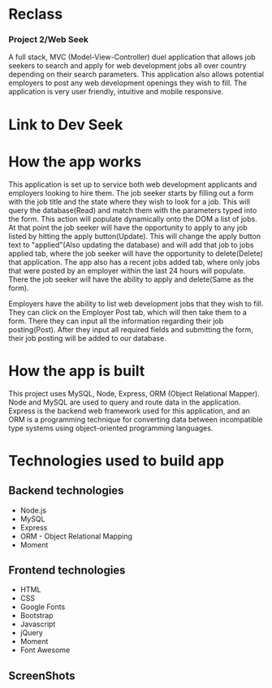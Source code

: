 # Reclass
### Project 2/Web Seek

A full stack, MVC (Model-View-Controller) duel application that allows job seekers to search and apply for web development jobs all over country depending on their search parameters.  This application also allows potential employers to post any web development openings they wish to fill.  The application is very user friendly, intuitive and mobile responsive.

# Link to Dev Seek


# How the app works

This application is set up to service both web development applicants and employers looking to hire them. The job seeker starts by filling out a form with the job title and the state where they wish to look for a job.  This will query the database(Read) and match them with the parameters typed into the form. This action will populate dynamically onto the DOM a list of jobs.  At that point the job seeker will have the opportunity to apply to any job listed by hitting the apply button(Update). This will change the apply button text to "applied"(Also updating the database) and will add that job to jobs applied tab, where the job seeker will have the opportunity to delete(Delete) that application.  The app also has a recent jobs added tab, where only jobs that were posted by an employer within the last 24 hours will populate.  There the job seeker will have the ability to apply and delete(Same as the form).

Employers have the ability to list web development jobs that they wish to fill. They can click on the Employer Post tab, which will then take them to a form.  There they can input all the information regarding their job posting(Post).  After they input all required fields and submitting the form, their job posting will be added to our database.



# How the app is built
This project uses MySQL, Node, Express, ORM (Object Relational Mapper). Node and MySQL are used to query and route data in the application. Express is the backend web framework used for this application, and an ORM is a programming technique for converting data between incompatible type systems using object-oriented programming languages.

# Technologies used to build app

## Backend technologies
* Node.js 
* MySQL 
* Express 
* ORM - Object Relational Mapping 
* Moment
## Frontend technologies
* HTML
* CSS
* Google Fonts
* Bootstrap 
* Javascript
* jQuery
* Moment
* Font Awesome
## ScreenShots
